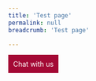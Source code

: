 ```yaml
---
title: 'Test page'
permalink: null
breadcrumb: 'Test page'

---
```


<a href="https://static.zdassets.com/web_widget/latest/liveChat.html?v=10#key=flexanswer1659.zendesk.com" target="_blank" style="display:inline-block;padding:10px;color:#fff;background:#a40935;text-decoration:none">Chat with us</a>

<!--
<div class="row">
  <div class="col">
    <h2>Open <b>multiple</b></h2>
    <div class="tabs">
      <div class="tab">
        <input type="checkbox" id="chck1">
        <label class="tab-label" for="chck1">Item 1</label>
        <div class="tab-content">
          Lorem ipsum dolor sit amet consectetur, adipisicing elit. Ipsum, reiciendis!
          <br><b>Testing text</b>
          <li>bullet 1</li>
          <li>bullet 2</li>
        </div>
      </div>
      <div class="tab">
        <input type="checkbox" id="chck2">
        <label class="tab-label" for="chck2">Item 2</label>
        <div class="tab-content">
          Lorem ipsum dolor sit amet consectetur adipisicing elit. A, in!
        </div>
      </div>
    </div>
  </div>
  </div>
 
</div>
-->
